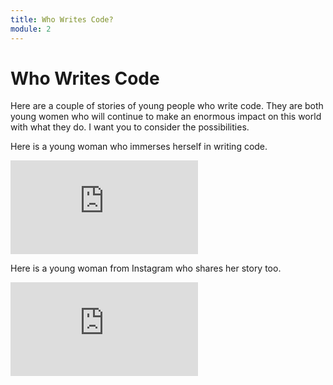 ```yaml
---
title: Who Writes Code?
module: 2
---
```


# Who Writes Code

Here are a couple of stories of young people who write code.  They are both young women who will continue to make an enormous impact on this world with what they do.  I want you to consider the possibilities.

Here is a young woman who immerses herself in writing code.

<div class="embed-responsive embed-responsive-16by9"><iframe class="embed-responsive-item" src="https://www.youtube.com/embed/6cKaok1F1P0" frameborder="0" allowfullscreen></iframe></div>

Here is a young woman from Instagram who shares her story too.

<div class="embed-responsive embed-responsive-16by9"><iframe class="embed-responsive-item" src="https://www.youtube.com/embed/elaR3WhguVk" frameborder="0" allowfullscreen></iframe></div>